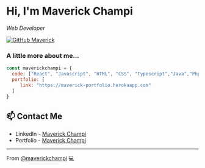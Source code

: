 <h1>Hi, I'm Maverick Champi</h1>
<p><em>Web Developer</br>

</em></p>

[![GitHub Maverick](https://img.shields.io/github/followers/maverickchampi?label=follow&style=social)](https://github.com/maverickchampi)

### A little more about me...  

```javascript
const maverickchampi = {
  code: ["React", "Javascript", "HTML", "CSS", "Typescript","Java","Php","Sql"],
  portfolio: [ 
     link: "https://maverick-portfolio.herokuapp.com"
  ]
}
```

## 📫 Contact Me
- LinkedIn - [Maverick Champi](https://www.linkedin.com/in/maverickchampi/)
- Portfolio - [Maverick Champi](https://maverick-portfolio.herokuapp.com)
---

From [@maverickchampi](https://github.com/maverickchampi) 💻 
